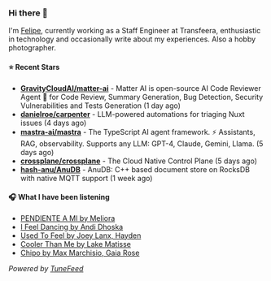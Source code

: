 ### Hi there 👋

I'm [Felipe](https://felipevm.com), currently working as a Staff Engineer at Transfeera, enthusiastic in technology and occasionally write about my experiences. Also a hobby photographer.

#### ⭐ Recent Stars
- **[GravityCloudAI/matter-ai](https://github.com/GravityCloudAI/matter-ai)** - Matter AI is open-source AI Code Reviewer Agent 🤖 for Code Review, Summary Generation, Bug Detection, Security Vulnerabilities and Tests Generation (1 day ago)
- **[danielroe/carpenter](https://github.com/danielroe/carpenter)** - LLM-powered automations for triaging Nuxt issues (4 days ago)
- **[mastra-ai/mastra](https://github.com/mastra-ai/mastra)** - The TypeScript AI agent framework. ⚡ Assistants, RAG, observability. Supports any LLM: GPT-4, Claude, Gemini, Llama. (5 days ago)
- **[crossplane/crossplane](https://github.com/crossplane/crossplane)** - The Cloud Native Control Plane (5 days ago)
- **[hash-anu/AnuDB](https://github.com/hash-anu/AnuDB)** - AnuDB: C&#43;&#43; based document store on RocksDB with native MQTT support (1 week ago)

#### 🎧 What I have been listening
- [PENDIENTE A MI by Meliora](https://open.spotify.com/track/1NvYIU2vb3Wi1j0B7S8LtG)
- [I Feel Dancing by Andi Dhoska](https://open.spotify.com/track/6u6uqgR1ZPcbT4d7THOvqF)
- [Used To Feel by Joey Lanx, Hayden](https://open.spotify.com/track/2XuuXl4spPGi7iJQ4yaLSk)
- [Cooler Than Me by Lake Matisse](https://open.spotify.com/track/1J9kvFC7IR259hJXTvzQvF)
- [Chipo by Max Marchisio, Gaia Rose](https://open.spotify.com/track/7hXjr0VFJPV2DW228p4QTM)

_Powered by [TuneFeed](https://tunefeed.app?ref=github.com)_
